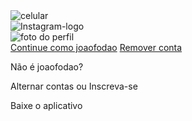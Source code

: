 <!DOCTYPE html>
<html lang="en">
<head>
        <meta charset="UTF-8">
        <meta name="viewport" content="width-device-width, initial-scale=1.0">
        <link rel="stylesheet" href="style-css.css">
        <title>Instagram</title>
</head>
<body>
    <div class="instagram-wrapper">
        <div class="instagram-celular">
                <img src="./img/instagram-celular.png" alt="celular">
        </div>
        <div class="instagram-continue">
            <div class="group">
                    <img src="./img/instagram-logo.png" class="instagram-logo" alt="Instagram-logo">
                    <div class="profile-photo">
                        <img src="./img/perfil-instagram.png" alt="foto do perfil">
                    </div>            
                    <a href="#" class="instagram-login">Continue como joaofodao</a>
                    <a href="#" class="instagram-logout">Remover conta</a>
            </div>
            <div class="group">
                    <p class="not-account">Não é joaofodao?</p>
                    <p class="not-account">
                        <span class="link-blue">Alternar contas</span>
                        ou 
                        <span class="link-blue">Inscreva-se</span>
                    </p>
            </div>
            <div class="get-the-app">
                <p class="get-the-app">Baixe o aplicativo</p>
                <div class="download">
                    <a href="#" class="app-download"></a>
                    <a href="#" class="app-download"></a>
                </div>    
            </div>
        </div> 
    </div>
</body>
</html>
